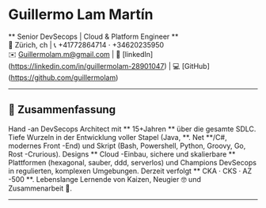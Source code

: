 # Guillermo Lam Martín

** Senior DevSecops | Cloud & Platform Engineer ** \
📍 Zürich, ch | 📞 +41772864714 · +34620235950 \
✉️ Guillermolam.m@gmail.com | 🔗 [linkedIn] (https://linkedin.com/in/guillermolam-28901047) | 💻
[GitHub] (https://github.com/guillermolam)

---

## 📝 Zusammenfassung

Hand -an DevSecops Architect mit ** 15+Jahren ** über die gesamte SDLC. Tiefe Wurzeln in der
Entwicklung voller Stapel (Java, **. Net **/C#, modernes Front -End) und Skript (Bash, Powershell,
Python, Groovy, Go, Rost -Crurious). Designs ** Cloud -Einbau, sichere und skalierbare **
Plattformen (hexagonal, sauber, ddd, serverlos) und Champions DevSecops in regulierten, komplexen
Umgebungen. Derzeit verfolgt ** CKA · CKS · AZ -500 **. Lebenslange Lernende von Kaizen, Neugier 🤓
und Zusammenarbeit 🤝.

---
